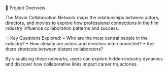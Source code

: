 📌 Project Overview

The Movie Collaboration Network maps the relationships between actors, directors, and movies to explore how professional connections in the film industry influence collaboration patterns and success.

✨ Key Questions Explored:
	•	Who are the most central people in the industry?
	•	How closely are actors and directors interconnected?
	•	Are there shortcuts between distant collaborators?

By visualizing these networks, users can explore hidden industry dynamics and discover how collaborative links impact career trajectories.

